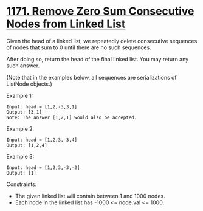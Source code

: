 # [1171. Remove Zero Sum Consecutive Nodes from Linked List](https://leetcode.com/problems/remove-zero-sum-consecutive-nodes-from-linked-list/)

Given the head of a linked list, we repeatedly delete consecutive sequences of nodes that sum to 0 until there are no such sequences.

After doing so, return the head of the final linked list.  You may return any such answer.

(Note that in the examples below, all sequences are serializations of ListNode objects.)

Example 1:

```text
Input: head = [1,2,-3,3,1]
Output: [3,1]
Note: The answer [1,2,1] would also be accepted.
```

Example 2:

```text
Input: head = [1,2,3,-3,4]
Output: [1,2,4]
```

Example 3:

```text
Input: head = [1,2,3,-3,-2]
Output: [1]
```

Constraints:

- The given linked list will contain between 1 and 1000 nodes.
- Each node in the linked list has -1000 <= node.val <= 1000.

